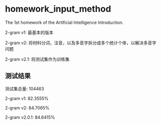 # homework_input_method
The 1st homework of the Artificial Intelligence Introduction.

2-gram v1: 最基本的版本

2-gram v2: 将材料分词，注音，以及多音字拆分成多个统计个体，以解决多音字问题

2-gram v2.1: 将测试集作为训练集

## 测试结果

测试集总量: 104463

2-gram v1: 82.3555%

2-gram v2: 84.7065%

2-gram v2.0.1: 84.6415%
